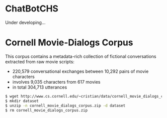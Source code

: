 # ChatBotCHS
Under developing...
# Cornell Movie-Dialogs Corpus
This corpus contains a metadata-rich collection of fictional conversations extracted from raw movie scripts:

- 220,579 conversational exchanges between 10,292 pairs of movie characters
- involves 9,035 characters from 617 movies
- in total 304,713 utterances

```bash
$ wget http://www.cs.cornell.edu/~cristian/data/cornell_movie_dialogs_corpus.zip
$ mkdir dataset
$ unzip -n cornell_movie_dialogs_corpus.zip -d dataset 
$ rm cornell_movie_dialogs_corpus.zip
```
